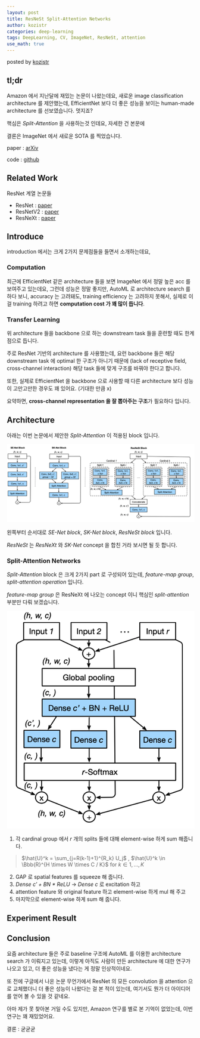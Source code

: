 ```yaml
---
layout: post
title: ResNeSt Split-Attention Networks
author: kozistr
categories: deep-learning
tags: DeepLearning, CV, ImageNet, ResNeSt, attention
use_math: true
---
```


posted by [kozistr](http://kozistr.tech)

## tl;dr

Amazon 에서 지난달에 재밌는 논문이 나왔는데요, 
새로운 image classification architecture 를 제안했는데, 
EfficientNet 보다 더 좋은 성능을 보이는 human-made architecture 를 선보였습니다. 멋지죠?

핵심은 *Split-Attention* 을 사용하는것 인데요, 자세한 건 본문에

결론은 ImageNet 에서 새로운 SOTA 를 찍었습니다.

paper : [arXiv](https://arxiv.org/pdf/2004.08955.pdf)

code : [github](https://github.com/zhanghang1989/ResNeSt)

## Related Work

ResNet 계열 논문들

* ResNet : [paper](https://www.cv-foundation.org/openaccess/content_cvpr_2016/papers/He_Deep_Residual_Learning_CVPR_2016_paper.pdf)
* ResNetV2 : [paper](https://arxiv.org/pdf/1603.05027.pdf)
* ResNeXt : [paper](https://arxiv.org/pdf/1611.05431.pdf)

## Introduce

introduction 에서는 크게 2가지 문제점들을 들면서 소개하는데요,

### Computation

최근에 EfficientNet 같은 architecture 들을 보면 ImageNet 에서 정말 높은 acc 를 보여주고 있는데요,
그런데 성능은 정말 좋지만, AutoML 로 architecture search 를 하다 보니, accuracy 는 고려돼도, training efficiency 는 고려하지 못해서, 실제로 이걸
training 하려고 하면 **computation cost 가 꽤 많이 듭니다**.

### Transfer Learning

위 architecture 들을 backbone 으로 하는 downstream task 들을 훈련할 때도 한계점으로 듭니다.

주로 ResNet 기반의 architecture 를 사용했는데, 요런 backbone 들은 해당 downstream task 에 optimal 한 구조가 아니기 때문에 (lack of receptive field, cross-channel interaction)
해당 task 들에 맞게 구조를 바꿔야 한다고 합니다.

또한, 실제로 EfficientNet 을 backbone 으로 사용할 때 다른 architecture 보다 성능이 고만고만한 경우도 꽤 있어요. (기대한 만큼 x)

요약하면, **cross-channel representation 을 잘 뽑아주는 구조**가 필요하다 입니다.

## Architecture

아래는 이번 논문에서 제안한 *Split-Attention* 이 적용된 block 입니다.

![img](/assets/ResNeSt/resnest-blocks.png)

왼쪽부터 순서대로 *SE-Net block*, *SK-Net block*, *ResNeSt block* 입니다.

*ResNeSt* 는 *ResNeXt* 와 *SK-Net* concept 을 합친 거라 보시면 될 듯 합니다.

### Split-Attention Networks

*Split-Attention* block 은 크게 2가지 part 로 구성되어 있는데, *feature-map group*, *split-attention operation* 입니다.

*feature-map group* 은 ResNeXt 에 나오는 concept 이니 핵심인 *split-attention* 부분만 다뤄 보겠습니다.

![img](/assets/ResNeSt/split-attention-block.png)

1. 각 cardinal group 에서 $r$ 개의 splits 들에 대해 element-wise 하게 sum 해줍니다.

> $\hat{U}^k = \sum_{j=R(k-1)+1}^{R_k} U_j$ , $\hat{U}^k \in \Bbb{R}^{H \times W \times C / K}$ for $k \in 1, ..., K$

2. GAP 로 spatial features 를 squeeze 해 줍니다.
3. *Dense $c'$ + BN * ReLU* -> *Dense $c$* 로 excitation 하고
5. attention feature 와 original feature 하고 element-wise 하게 mul 해 주고
6. 마지막으로 element-wise 하게 sum 해 줍니다.

## Experiment Result

## Conclusion

요즘 architecture 들은 주로 baseline 구조에 AutoML 를 이용한 architecture search 가 이뤄지고 있는데,
이렇게 아직도 사람이 만든 architecture 에 대한 연구가 나오고 있고, 더 좋은 성능을 냈다는 게 정말 인상적이네요.

또 전에 구글에서 나온 논문 무언가에서 ResNet 의 모든 convolution 을 attention 으로 교체했더니 더 좋은 성능이 나왔다는 걸 본 적이 있는데,
여기서도 뭔가 더 아이디어를 얻어 볼 수 있을 것 같네요.

아마 제가 못 찾아본 거일 수도 있지만, Amazon 연구를 별로 본 기억이 없었는데, 이번 연구는 꽤 재밌었어요.

결론 : 굳굳굳
